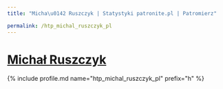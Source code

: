 ```yaml
---
title: "Micha\u0142 Ruszczyk | Statystyki patronite.pl | Patromierz"

permalink: /htp_michal_ruszczyk_pl
---
```


# [Michał Ruszczyk](https://patronite.pl/htp_michal_ruszczyk_pl)

{% include profile.md name="htp_michal_ruszczyk_pl" prefix="h" %}
